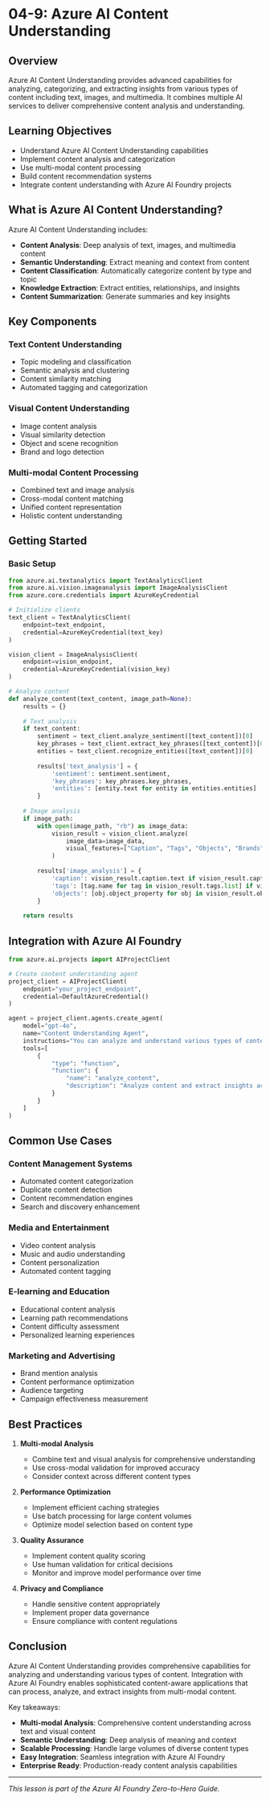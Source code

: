 # 04-9: Azure AI Content Understanding

## Overview

Azure AI Content Understanding provides advanced capabilities for analyzing, categorizing, and extracting insights from various types of content including text, images, and multimedia. It combines multiple AI services to deliver comprehensive content analysis and understanding.

## Learning Objectives

- Understand Azure AI Content Understanding capabilities
- Implement content analysis and categorization
- Use multi-modal content processing
- Build content recommendation systems
- Integrate content understanding with Azure AI Foundry projects

## What is Azure AI Content Understanding?

Azure AI Content Understanding includes:

- **Content Analysis**: Deep analysis of text, images, and multimedia content
- **Semantic Understanding**: Extract meaning and context from content
- **Content Classification**: Automatically categorize content by type and topic
- **Knowledge Extraction**: Extract entities, relationships, and insights
- **Content Summarization**: Generate summaries and key insights

## Key Components

### Text Content Understanding
- Topic modeling and classification
- Semantic analysis and clustering
- Content similarity matching
- Automated tagging and categorization

### Visual Content Understanding
- Image content analysis
- Visual similarity detection
- Object and scene recognition
- Brand and logo detection

### Multi-modal Content Processing
- Combined text and image analysis
- Cross-modal content matching
- Unified content representation
- Holistic content understanding

## Getting Started

### Basic Setup

```python
from azure.ai.textanalytics import TextAnalyticsClient
from azure.ai.vision.imageanalysis import ImageAnalysisClient
from azure.core.credentials import AzureKeyCredential

# Initialize clients
text_client = TextAnalyticsClient(
    endpoint=text_endpoint,
    credential=AzureKeyCredential(text_key)
)

vision_client = ImageAnalysisClient(
    endpoint=vision_endpoint,
    credential=AzureKeyCredential(vision_key)
)

# Analyze content
def analyze_content(text_content, image_path=None):
    results = {}
    
    # Text analysis
    if text_content:
        sentiment = text_client.analyze_sentiment([text_content])[0]
        key_phrases = text_client.extract_key_phrases([text_content])[0]
        entities = text_client.recognize_entities([text_content])[0]
        
        results['text_analysis'] = {
            'sentiment': sentiment.sentiment,
            'key_phrases': key_phrases.key_phrases,
            'entities': [entity.text for entity in entities.entities]
        }
    
    # Image analysis
    if image_path:
        with open(image_path, "rb") as image_data:
            vision_result = vision_client.analyze(
                image_data=image_data,
                visual_features=["Caption", "Tags", "Objects", "Brands"]
            )
        
        results['image_analysis'] = {
            'caption': vision_result.caption.text if vision_result.caption else "",
            'tags': [tag.name for tag in vision_result.tags.list] if vision_result.tags else [],
            'objects': [obj.object_property for obj in vision_result.objects.list] if vision_result.objects else []
        }
    
    return results
```

## Integration with Azure AI Foundry

```python
from azure.ai.projects import AIProjectClient

# Create content understanding agent
project_client = AIProjectClient(
    endpoint="your_project_endpoint",
    credential=DefaultAzureCredential()
)

agent = project_client.agents.create_agent(
    model="gpt-4o",
    name="Content Understanding Agent",
    instructions="You can analyze and understand various types of content including text, images, and multimedia.",
    tools=[
        {
            "type": "function",
            "function": {
                "name": "analyze_content",
                "description": "Analyze content and extract insights across multiple modalities"
            }
        }
    ]
)
```

## Common Use Cases

### Content Management Systems
- Automated content categorization
- Duplicate content detection
- Content recommendation engines
- Search and discovery enhancement

### Media and Entertainment
- Video content analysis
- Music and audio understanding
- Content personalization
- Automated content tagging

### E-learning and Education
- Educational content analysis
- Learning path recommendations
- Content difficulty assessment
- Personalized learning experiences

### Marketing and Advertising
- Brand mention analysis
- Content performance optimization
- Audience targeting
- Campaign effectiveness measurement

## Best Practices

1. **Multi-modal Analysis**
   - Combine text and visual analysis for comprehensive understanding
   - Use cross-modal validation for improved accuracy
   - Consider context across different content types

2. **Performance Optimization**
   - Implement efficient caching strategies
   - Use batch processing for large content volumes
   - Optimize model selection based on content type

3. **Quality Assurance**
   - Implement content quality scoring
   - Use human validation for critical decisions
   - Monitor and improve model performance over time

4. **Privacy and Compliance**
   - Handle sensitive content appropriately
   - Implement proper data governance
   - Ensure compliance with content regulations

## Conclusion

Azure AI Content Understanding provides comprehensive capabilities for analyzing and understanding various types of content. Integration with Azure AI Foundry enables sophisticated content-aware applications that can process, analyze, and extract insights from multi-modal content.

Key takeaways:
- **Multi-modal Analysis**: Comprehensive content understanding across text and visual content
- **Semantic Understanding**: Deep analysis of meaning and context
- **Scalable Processing**: Handle large volumes of diverse content types
- **Easy Integration**: Seamless integration with Azure AI Foundry
- **Enterprise Ready**: Production-ready content analysis capabilities

---

*This lesson is part of the Azure AI Foundry Zero-to-Hero Guide.* 